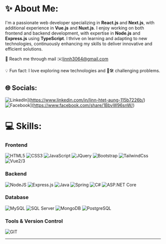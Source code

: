 # ✨ About Me:

I'm a passionate web developer specializing in **React.js** and **Next.js**, with additional experience in **Vue.js** and **Nuxt.js**. I enjoy working on both frontend and backend development, with expertise in **Node.js** and **Express.js** using **TypeScript**. I thrive on learning and adapting to new technologies, continuously enhancing my skills to deliver innovative and efficient solutions.

📧 Reach me through mail ✉️[linnh3064@gmail.com](mailto\:linnh3064@gmail.com)

💡 Fun fact: I love exploring new technologies and 🤔🛠️ challenging problems.

## 🌐 Socials:

![LinkedIn](https://img.shields.io/badge/LinkedIn-%230077B5.svg?logo=linkedin&logoColor=white)](https://www.linkedin.com/in/linn-htet-aung-115b7226b/)
![Facebook](https://img.shields.io/badge/Facebook-blue?logo=facebook)](https://www.facebook.com/share/1BbvW96snW/)

&#x20;&#x20;

# 💻 Skills:

### Frontend

![HTML5](https://img.shields.io/badge/HTML5-E34F26?logo=HTML5&logoColor=white)
![CSS3](https://img.shields.io/badge/CSS3-1572B6?style=for-the-badge&logo=css3&logoColor=white)
![JavaScript](https://shields.io/badge/JavaScript-F7DF1E?logo=JavaScript&logoColor=000&style=flat-square)
![JQuery](https://img.shields.io/badge/jQuery-0769AD?style=for-the-badge&logo=jquery&logoColor=white)
![Bootstrap](https://img.shields.io/badge/Bootstrap-563D7C?style=for-the-badge&logo=bootstrap&logoColor=white)
![TailwindCss](https://img.shields.io/badge/Tailwind_CSS-grey?style=for-the-badge&logo=tailwind-css&logoColor=38B2AC)
![Vue2/3](https://img.shields.io/badge/Vue.js-35495E?style=for-the-badge&logo=vuedotjs&logoColor=4FC08D)

### Backend

![NodeJS](https://img.shields.io/badge/node.js-6DA55F?style=plastic&logo=node.js&logoColor=white)
![Express.js](https://img.shields.io/badge/express.js-%23404d59.svg?style=plastic&logo=express&logoColor=%2361DAFB)
![Java](https://img.shields.io/badge/java-%23ED8B00.svg?style=plastic&logo=openjdk&logoColor=white)
![Spring](https://img.shields.io/badge/spring-%236DB33F.svg?style=plastic&logo=spring&logoColor=white)
![C#](https://img.shields.io/badge/C%23-A020F0?style=plastic&logo=c-sharp&logoColor=white)
![ASP.NET Core](https://img.shields.io/badge/ASP.NET_Core-A020F0?style=plastic&logo=.net&logoColor=white)


### Database

![MySQL](https://img.shields.io/badge/mysql-%2300000f.svg?style=plastic&logo=mysql&logoColor=white)
![SQL Server](https://img.shields.io/badge/SQL%20Server-CC2927?style=plastic&logo=microsoft-sql-server&logoColor=white)
![MongoDB](https://img.shields.io/badge/MongoDB-%234ea94b.svg?style=plastic&logo=mongodb&logoColor=white)
![PostgreSQL](https://img.shields.io/badge/postgresql-4169e1?style=for-the-badge&logo=postgresql&logoColor=white)


### Tools & Version Control

![GIT](https://img.shields.io/badge/Git-fc6d26?style=plastic&logo=git&logoColor=white)

---



